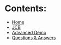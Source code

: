  # Contents:
* [Home](/)
* [JCB](jcb.md "JCB")
* [Advanced Demo](advancedDemo.md "Advanced Demo")
* [Questions & Answers](questionAndAnswer.md "Questions & Answers")
